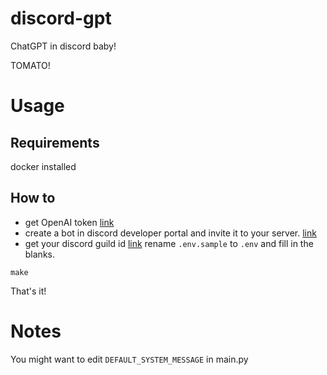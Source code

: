 # discord-gpt
ChatGPT in discord baby!

TOMATO!

# Usage
## Requirements
docker installed
## How to
* get OpenAI token [link](https://platform.openai.com/account/api-keys)
* create a bot in discord developer portal and invite it to your server. [link](https://discord.com/developers/applications)
* get your discord guild id [link](https://support.discord.com/hc/en-us/articles/206346498-Where-can-I-find-my-User-Server-Message-ID-)
rename `.env.sample` to `.env` and fill in the blanks.  
```
make
```
That's it!

# Notes
You might want to edit `DEFAULT_SYSTEM_MESSAGE` in main.py
